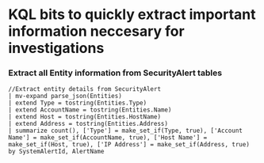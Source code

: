 # KQL bits to quickly extract important information neccesary for investigations

### Extract all Entity information from SecurityAlert tables
```
//Extract entity details from SecurityAlert
| mv-expand parse_json(Entities)
| extend Type = tostring(Entities.Type)
| extend AccountName = tostring(Entities.Name)
| extend Host = tostring(Entities.HostName)
| extend Address = tostring(Entities.Address)
| summarize count(), ['Type'] = make_set_if(Type, true), ['Account Name'] = make_set_if(AccountName, true), ['Host Name'] = make_set_if(Host, true), ['IP Address'] = make_set_if(Address, true) by SystemAlertId, AlertName
```
